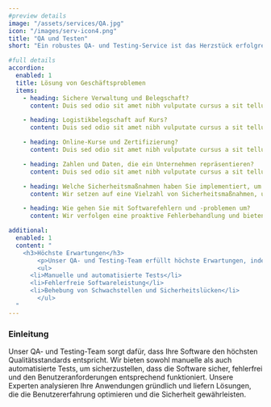 ```yaml
---
#preview details
image: "/assets/services/QA.jpg"
icon: "/images/serv-icon4.png"
title: "QA und Testen"
short: "Ein robustes QA- und Testing-Service ist das Herzstück erfolgreicher Anwendungen und zufriedener Benutzer. Durch den Einsatz sowohl manueller als auch automatisierter Skripte stellt unser Team sicher, dass die Anwendung fehlerfrei ist und gemäß den Benutzeranforderungen läuft."

#full details
accordion:
  enabled: 1
  title: Lösung von Geschäftsproblemen
  items:
    - heading: Sichere Verwaltung und Belegschaft?
      content: Duis sed odio sit amet nibh vulputate cursus a sit tellus a odio tincdunt ilm auctor Class apten sociosqu a ds Etiam ante ex fermentum litora aorquper conuauris ine odi. Duis sed odio sit amet nibh vulputate cursus a sit tellus a odio tincdunt ilm auctor Class apten sociosqu a ds Et iam ante ex fermentum litora aorquper conuauris ine odi.

    - heading: Logistikbelegschaft auf Kurs?
      content: Duis sed odio sit amet nibh vulputate cursus a sit tellus a odio tincdunt ilm auctor Class apten sociosqu a ds Etiam ante ex fermentum litora aorquper conuauris ine odi. Duis sed odio sit amet nibh vulputate cursus a sit tellus a odio tincdunt ilm auctor Class apten sociosqu a ds Et iam ante ex fermentum litora aorquper conuauris ine odi.

    - heading: Online-Kurse und Zertifizierung?
      content: Duis sed odio sit amet nibh vulputate cursus a sit tellus a odio tincdunt ilm auctor Class apten sociosqu a ds Etiam ante ex fermentum litora aorquper conuauris ine odi. Duis sed odio sit amet nibh vulputate cursus a sit tellus a odio tincdunt ilm auctor Class apten sociosqu a ds Et iam ante ex fermentum litora aorquper conuauris ine odi.

    - heading: Zahlen und Daten, die ein Unternehmen repräsentieren?
      content: Duis sed odio sit amet nibh vulputate cursus a sit tellus a odio tincdunt ilm auctor Class apten sociosqu a ds Etiam ante ex fermentum litora aorquper conuauris ine odi. Duis sed odio sit amet nibh vulputate cursus a sit tellus a odio tincdunt ilm auctor Class apten sociosqu a ds Et iam ante ex fermentum litora aorquper conuauris ine odi.

    - heading: Welche Sicherheitsmaßnahmen haben Sie implementiert, um die Integrität unserer Software sicherzustellen?
      content: Wir setzen auf eine Vielzahl von Sicherheitsmaßnahmen, um die Integrität unserer Software zu gewährleisten, darunter regelmäßige Sicherheitsprüfungen, Fehleranalysen und Sicherstellung der Einhaltung von Industriestandards.

    - heading: Wie gehen Sie mit Softwarefehlern und -problemen um?
      content: Wir verfolgen eine proaktive Fehlerbehandlung und bieten kontinuierlichen Support, um Probleme schnell zu identifizieren und zu beheben. Zudem bieten wir Lösungen zur Vermeidung künftiger Fehler durch umfassende Testverfahren.

additional:
  enabled: 1
  content: "
    <h3>Höchste Erwartungen</h3>
		<p>Unser QA- und Testing-Team erfüllt höchste Erwartungen, indem es sicherstellt, dass Ihre Software zu 100% fehlerfrei läuft und alle Anforderungen der Benutzer erfüllt werden.</p>
		<ul>
      <li>Manuelle und automatisierte Tests</li>
      <li>Fehlerfreie Softwareleistung</li>
      <li>Behebung von Schwachstellen und Sicherheitslücken</li>
		</ul>
  "
---
```

### Einleitung

Unser QA- und Testing-Team sorgt dafür, dass Ihre Software den höchsten Qualitätsstandards entspricht. Wir bieten sowohl manuelle als auch automatisierte Tests, um sicherzustellen, dass die Software sicher, fehlerfrei und den Benutzeranforderungen entsprechend funktioniert. Unsere Experten analysieren Ihre Anwendungen gründlich und liefern Lösungen, die die Benutzererfahrung optimieren und die Sicherheit gewährleisten.
